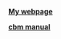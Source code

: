 [**My webpage**](https://scholar.princeton.edu/payampiray)

[**cbm manual**](https://payampiray.github.io/cbm_manual)
